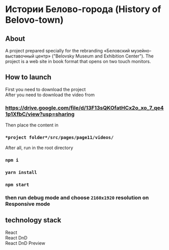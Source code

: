 # Истории Белово-города (History of Belovo-town)

## About

A project prepared specially for the rebranding «Беловский музейно-выставочный центр» ("Belovsky Museum and Exhibition Center"). The project is a web site in book format that opens on two touch monitors.

## How to launch
First you need to download the project<br>
After you need to download the video from 
### https://drive.google.com/file/d/13F13sQKOfatHCx2o_xo_7_qe41p1XfbC/view?usp=sharing
Then place the content in 
### `*project folder*/src/pages/page11/videos/`

After all, run in the root directory

### `npm i`

### `yarn install`

### `npm start`

### then run debug mode and choose `2160x1920` resolution on Responsive mode


## technology stack
React<br>
React DnD<br>
React DnD Preview